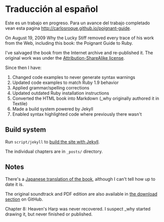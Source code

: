 # Traducción al español
Este es un trabajo en progreso. Para un avance del trabajo completado vean esta
pagina http://carlosroque.github.io/poignant-guide.


On August 19, 2009 Why the Lucky Stiff removed every trace of his work from the
Web, including this book: the Poignant Guide to Ruby.

I've salvaged the book from the Internet archive and re-published it. The
original work was under the [Attribution-ShareAlike license][cc].

Since then I have:

1. Changed code examples to never generate syntax warnings
2. Updated code examples to match Ruby 1.9 behavior
3. Applied grammar/spelling corrections
4. Updated outdated Ruby installation instructions
5. Converted the HTML book into Markdown (\_why originally authored it in Textile)
6. Made a build system powered by Jekyll
7. Enabled syntax highlighted code where previously there wasn't

## Build system

Run `script/jekyll` to [build the site with Jekyll][jk].

The individual chapters are in `_posts/` directory.

## Notes

There's a [Japanese translation of the book][jp], although I can't tell how up
to date it is.

The original soundtrack and PDF edition are also available in
[the download section][dl] on GitHub.

Chapter 8: Heaven's Harp was never recovered. I suspect \_why started drawing it,
but never finished or published.


  [cc]: http://creativecommons.org/licenses/by-sa/2.5/
  [jp]: http://www.aoky.net/articles/why_poignant_guide_to_ruby/
  [dl]: http://github.com/mislav/poignant-guide/downloads
  [jk]: https://help.github.com/articles/using-jekyll-with-pages
